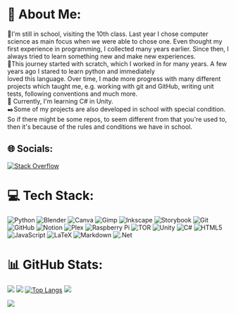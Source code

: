 # 💫 About Me:
🏫I'm still in school, visiting the 10th class. Last year I chose computer science as main focus when we were able to chose one. Even thought my first experience in programming, I collected many years earlier. Since then, I always tried to learn something new and make new experiences.<br>
📕This journey started with scratch, which I worked in for many years. A few years ago I stared to learn python and immediately<br>loved this language. Over time, I made more progress with many different projects which taught me, e.g. working with git and GitHub, writing unit tests, following conventions and much more.<br>
🌱 Currently, I'm learning C# in Unity.<br>
✒️Some of my projects are also developed in school with special condition. So if there might be some repos, to seem different from that you're used to, then it's because of the rules and conditions we have in school.


## 🌐 Socials:
[![Stack Overflow](https://img.shields.io/badge/-Stackoverflow-FE7A16?logo=stack-overflow&logoColor=white)](https://stackoverflow.com/users/28881529) 

# 💻 Tech Stack:
![Python](https://img.shields.io/badge/python-3670A0?style=for-the-badge&logo=python&logoColor=ffdd54) ![Blender](https://img.shields.io/badge/blender-%23F5792A.svg?style=for-the-badge&logo=blender&logoColor=white) ![Canva](https://img.shields.io/badge/Canva-%2300C4CC.svg?style=for-the-badge&logo=Canva&logoColor=white) ![Gimp](https://img.shields.io/badge/Gimp-657D8B?style=for-the-badge&logo=gimp&logoColor=FFFFFF) ![Inkscape](https://img.shields.io/badge/Inkscape-e0e0e0?style=for-the-badge&logo=inkscape&logoColor=080A13) ![Storybook](https://img.shields.io/badge/-Storybook-FF4785?style=for-the-badge&logo=storybook&logoColor=white) ![Git](https://img.shields.io/badge/git-%23F05033.svg?style=for-the-badge&logo=git&logoColor=white) ![GitHub](https://img.shields.io/badge/github-%23121011.svg?style=for-the-badge&logo=github&logoColor=white) ![Notion](https://img.shields.io/badge/Notion-%23000000.svg?style=for-the-badge&logo=notion&logoColor=white) ![Plex](https://img.shields.io/badge/plex-%23E5A00D.svg?style=for-the-badge&logo=plex&logoColor=white) ![Raspberry Pi](https://img.shields.io/badge/-Raspberry_Pi-C51A4A?style=for-the-badge&logo=Raspberry-Pi) ![TOR](https://img.shields.io/badge/tor-%237E4798.svg?style=for-the-badge&logo=tor-project&logoColor=white) ![Unity](https://img.shields.io/badge/unity-%23000000.svg?style=for-the-badge&logo=unity&logoColor=white) ![C#](https://img.shields.io/badge/c%23-%23239120.svg?style=for-the-badge&logo=csharp&logoColor=white) ![HTML5](https://img.shields.io/badge/html5-%23E34F26.svg?style=for-the-badge&logo=html5&logoColor=white) ![JavaScript](https://img.shields.io/badge/javascript-%23323330.svg?style=for-the-badge&logo=javascript&logoColor=%23F7DF1E) ![LaTeX](https://img.shields.io/badge/latex-%23008080.svg?style=for-the-badge&logo=latex&logoColor=white) ![Markdown](https://img.shields.io/badge/markdown-%23000000.svg?style=for-the-badge&logo=markdown&logoColor=white) ![.Net](https://img.shields.io/badge/.NET-5C2D91?style=for-the-badge&logo=.net&logoColor=white)
# 📊 GitHub Stats:
![](https://github-readme-stats.vercel.app/api?username=RedLion8399&theme=dark&hide_border=false&include_all_commits=true&count_private=true&show_icons=true)
![](https://github-readme-streak-stats.herokuapp.com/?user=RedLion8399&theme=dark&hide_border=false)
[![Top Langs](https://github-readme-stats.vercel.app/api/top-langs/?username=RedLion8399)](https://github.com/RedLion8399/github-readme-stats)
![](https://github-readme-stats.vercel.app/api/top-langs/?username=RedLion8399&theme=dark&hide_border=false&include_all_commits=false&count_private=false&layout=compact)

[![](https://visitcount.itsvg.in/api?id=RedLion8399&icon=0&color=3)](https://visitcount.itsvg.in)

<!-- Proudly created with GPRM ( https://gprm.itsvg.in ) -->
